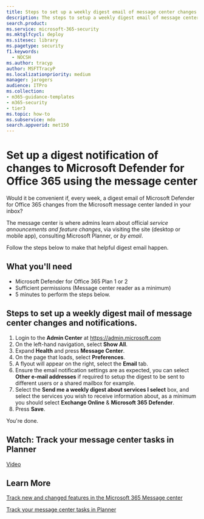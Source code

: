 ```yaml
---
title: Steps to set up a weekly digest email of message center changes for Microsoft Defender for Office 365
description: The steps to setup a weekly digest email of message center activity to stay up-to-date about changes to Microsoft Defender for Office 365.
search.product: 
ms.service: microsoft-365-security
ms.mktglfcycl: deploy
ms.sitesec: library
ms.pagetype: security
f1.keywords: 
  - NOCSH
ms.author: tracyp
author: MSFTTracyP
ms.localizationpriority: medium
manager: jarogers
audience: ITPro
ms.collection: 
- m365-guidance-templates
- m365-security
- tier3
ms.topic: how-to
ms.subservice: mdo
search.appverid: met150
---
```


# Set up a digest notification of changes to Microsoft Defender for Office 365 using the message center

Would it be convenient if, every week, a digest email of Microsoft Defender for Office 365 changes from the Microsoft message center landed in your inbox?

The message center is where admins learn about official *service announcements and feature changes*, via visiting the site (desktop or mobile app), consulting Microsoft Planner, or *by email*.

Follow the steps below to make that helpful digest email happen.

## What you'll need

- Microsoft Defender for Office 365 Plan 1 or 2
- Sufficient permissions (Message center reader as a minimum)
- 5 minutes to perform the steps below.

## Steps to set up a weekly digest mail of message center changes and notifications.
1. Login to the **Admin Center** at https://admin.microsoft.com
1. On the left-hand navigation, select **Show All**.
1. Expand **Health** and press **Message Center**.
1. On the page that loads, select **Preferences**.
1. A flyout will appear on the right, select the **Email** tab.
1. Ensure the email notification settings are as expected, you can select **Other e-mail addresses** if required to setup the digest to be sent to different users or a shared mailbox for example.
1. Select the **Send me a weekly digest about services I select** box, and select the services you wish to receive information about, as a minimum you should select **Exchange Online** & **Microsoft 365 Defender**.
1. Press **Save**.

You're done.

## Watch: Track your message center tasks in Planner
[Video](https://www.microsoft.com/en-us/videoplayer/embed/RE4C7Ne)

## Learn More
[Track new and changed features in the Microsoft 365 Message center](../../../admin/manage/message-center.md)

[Track your message center tasks in Planner](/office365/planner/track-message-center-tasks-planner)
